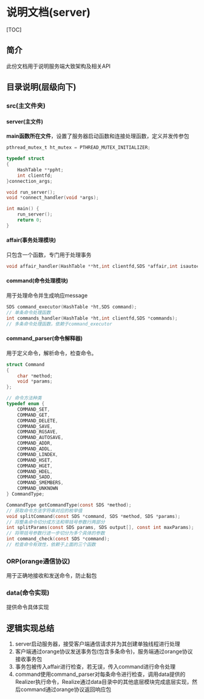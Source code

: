 # 说明文档(server)

[TOC]



## 简介

此份文档用于说明服务端大致架构及相关API

## 目录说明(层级向下)

### src(主文件夹)

#### server(主文件)

**main函数所在文件**，设置了服务器启动函数和连接处理函数，定义并发传参包

```c
pthread_mutex_t ht_mutex = PTHREAD_MUTEX_INITIALIZER;

typedef struct
{
    HashTable **ppht;
    int clientfd;
}connection_args;

void run_server();
void *connect_handler(void *args);

int main() {
    run_server();
    return 0;
}
```

#### affair(事务处理模块)

只包含一个函数，专门用于处理事务

```c
void affair_handler(HashTable **ht,int clientfd,SDS *affair,int isautocommit);
```



#### command(命令处理模块)

用于处理命令并生成响应message

```c
SDS command_executor(HashTable *ht,SDS command);
// 单条命令处理函数
int commands_handler(HashTable *ht,int clientfd,SDS *commands);
// 多条命令处理函数，依赖于command_executor
```



#### command_parser(命令解释器)

用于定义命令，解析命令，检查命令。

```c
struct Command
{
    char *method;
    void *params;
};

// 命令方法种类
typedef enum {
    COMMAND_SET,
    COMMAND_GET,
    COMMAND_DELETE,
    COMMAND_SAVE,
    COMMAND_RGSAVE,
    COMMAND_AUTOSAVE,
    COMMAND_ADDR,
    COMMAND_ADDL,
    COMMAND_LINDEX,
    COMMAND_HSET,
    COMMAND_HGET,
    COMMAND_HDEL,
    COMMAND_SADD,
    COMMAND_SMEMBERS,
    COMMAND_UNKNOWN
} CommandType;

CommandType getCommandType(const SDS *method);
// 获取命令方法字符串对应的枚举值
void splitCommand(const SDS *command, SDS *method, SDS *params);
// 将整条命令切分成方法和带括号参数行两部分
int splitParams(const SDS params, SDS output[], const int maxParams);
// 将带括号参数行进一步切分为多个具体的参数
int command_check(const SDS *command);
// 检查命令有效性，依赖于上面的三个函数
```



### ORP(orange通信协议)

用于正确地接收和发送命令，防止黏包

### data(命令实现)

提供命令具体实现



## 逻辑实现总结

1. server启动服务器，接受客户端通信请求并为其创建单独线程进行处理
2. 客户端通过orange协议发送事务包(包含多条命令)，服务端通过orange协议接收事务包
3. 事务包被传入affair进行检查，若无误，传入command进行命令处理
4. command使用command_parser对每条命令进行检查，调用data提供的Realizer执行命令，Realize通过data目录中的其他底层模块完成底层实现，然后command通过orange协议返回响应包